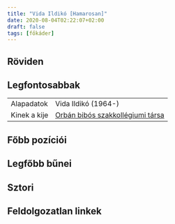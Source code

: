 ```yaml
---
title: "Vida Ildikó [Hamarosan]"
date: 2020-08-04T02:22:07+02:00
draft: false
tags: [főkáder]
---
```


## Röviden



## Legfontosabbak

|                           |                                                                    |
| :---                      | :----                                                              |
| Alapadatok                | Vida Ildikó (1964-)                                                |
| Kinek a kije              | [Orbán bibós szakkollégiumi társa](../orban-viktor)                |

## Főbb pozíciói


## Legfőbb bűnei



## Sztori

## Feldolgozatlan linkek
